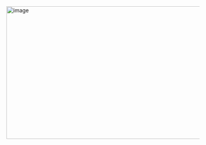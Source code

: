 <img width="951" height="347" alt="image" src="https://github.com/user-attachments/assets/b3b97365-0a48-491b-8507-c2accf9fb2a6" />
